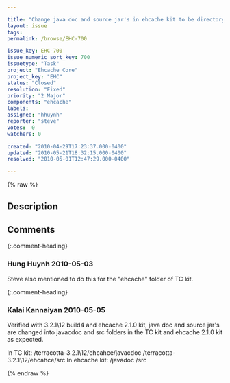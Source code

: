 ```yaml
---

title: "Change java doc and source jar's in ehcache kit to be directorys"
layout: issue
tags: 
permalink: /browse/EHC-700

issue_key: EHC-700
issue_numeric_sort_key: 700
issuetype: "Task"
project: "Ehcache Core"
project_key: "EHC"
status: "Closed"
resolution: "Fixed"
priority: "2 Major"
components: "ehcache"
labels: 
assignee: "hhuynh"
reporter: "steve"
votes:  0
watchers: 0

created: "2010-04-29T17:23:37.000-0400"
updated: "2010-05-21T18:32:15.000-0400"
resolved: "2010-05-01T12:47:29.000-0400"

---
```




{% raw %}



## Description

<div markdown="1" class="description">



</div>

## Comments


{:.comment-heading}
### **Hung Huynh** <span class="date">2010-05-03</span>

<div markdown="1" class="comment">

Steve also mentioned to do this for the "ehcache" folder of TC kit. 

</div>


{:.comment-heading}
### **Kalai Kannaiyan** <span class="date">2010-05-05</span>

<div markdown="1" class="comment">

Verified with 3.2.1\12 build4 and ehcache 2.1.0 kit, java doc and source jar's are changed into javacdoc and src folders in the TC kit and ehcache 2.1.0 kit as expected.

In TC kit:
/terracotta-3.2.1\12/ehcahce/javacdoc
/terracotta-3.2.1\12/ehcahce/src
In ehcache kit:
/javadoc
/src



</div>



{% endraw %}
